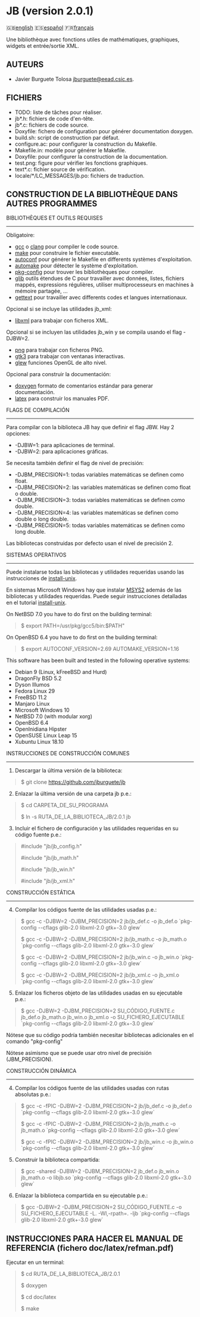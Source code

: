 JB (version 2.0.1)
==================

:gb:[english](README.md) :es:[español](README.es.md)
:fr:[français](README.fr.md)

Une bibliothèque avec fonctions utiles de mathématiques, graphiques, widgets et
entrée/sortie XML.

AUTEURS
-------

* Javier Burguete Tolosa
  [jburguete@eead.csic.es](mailto:jburguete@eead.csic.es).

FICHIERS
--------

* TODO: liste de tâches pour réaliser.
* jb\*.h: fichiers de code d'en-tête.
* jb\*.c: fichiers de code source.
* Doxyfile: fichero de configuration pour générer documentation doxygen.
* build.sh: script de construction par défaut.
* configure.ac: pour configurer la construction du Makefile.
* Makefile.in: modèle pour générer le Makefile.
* Doxyfile: pour configurer la construction de la documentation.
* test.png: figure pour vérifier les fonctions graphiques.
* text\*.c: fichier source de vérification.
* locale/\*/LC\_MESSAGES/jb.po: fichiers de traduction.

CONSTRUCTION DE LA BIBLIOTHÈQUE DANS AUTRES PROGRAMMES
------------------------------------------------------

BIBLIOTHÈQUES ET OUTILS REQUISES
________________________________

Obligatoire:
* [gcc](https://gcc.gnu.org) o [clang](http://clang.llvm.org) pour compiler le
  code source.
* [make](http://www.gnu.org/software/make) pour construire le fichier
  executable.
* [autoconf](http://www.gnu.org/software/autoconf) pour générer le Makefile en
  differents systèmes d'exploitation.
* [automake](http://www.gnu.org/software/automake) pour détecter le système
  d'exploitation.
* [pkg-config](http://www.freedesktop.org/wiki/Software/pkg-config) pour trouver
  les bibliothèques pour compiler.
* [glib](https://developer.gnome.org/glib) outils étendues de C pour travailler
  avec données, listes, fichiers mappés, expressions régulières, utiliser
  multiprocesseurs en machines à mémoire partagée, ...
* [gettext](http://www.gnu.org/software/gettext) pour travailler avec differents
  codes et langues internationaux.

Opcional si se incluye las utilidades jb\_xml:
* [libxml](http://xmlsoft.org) para trabajar con ficheros XML.

Opcional si se incluyen las utilidades jb\_win y se compila usando el flag
-DJBW=2.
* [png](http://libpng.sourceforge.net) para trabajar con ficheros PNG.
* [gtk3](http://www.gtk.org) para trabajar con ventanas interactivas.
* [glew](http://glew.sourceforge.net) funciones OpenGL de alto nivel.

Opcional para construir la documentación:
* [doxygen](http://www.stack.nl/~dimitri/doxygen) formato de comentarios
  estándar para generar documentación.
* [latex](https://www.latex-project.org/) para construir los manuales PDF.

FLAGS DE COMPILACIÓN
____________________

Para compilar con la biblioteca JB hay que definir el flag JBW. Hay 2 opciones:
* -DJBW=1: para aplicaciones de terminal.
* -DJBW=2: para aplicaciones gráficas.

Se necesita también definir el flag de nivel de precisión:
* -DJBM\_PRECISION=1: todas variables matemáticas se definen como float.
* -DJBM\_PRECISION=2: las variables matemáticas se definen como float o double.
* -DJBM\_PRECISION=3: todas variables matemáticas se definen como double.
* -DJBM\_PRECISION=4: las variables matemáticas se definen como double o long
  double.
* -DJBM\_PRECISION=5: todas variables matemáticas se definen como long double.

Las bibliotecas construidas por defecto usan el nivel de precisión 2.

SISTEMAS OPERATIVOS
___________________

Puede instalarse todas las bibliotecas y utilidades requeridas usando las
instrucciones de [install-unix](https://github.com/jburguete/install-unix).

En sistemas Microsoft Windows hay que instalar
[MSYS2](http://sourceforge.net/projects/msys2) además de las bibliotecas y
utilidades requeridas. Puede seguir instrucciones detalladas en el tutorial
[install-unix](https://github.com/jburguete/install-unix/blob/master/tutorial.pdf).

On NetBSD 7.0 you have to do first on the building terminal:
> $ export PATH=/usr/pkg/gcc5/bin:$PATH"

On OpenBSD 6.4 you have to do first on the building terminal:
> $ export AUTOCONF\_VERSION=2.69 AUTOMAKE\_VERSION=1.16

This software has been built and tested in the following operative systems:
* Debian 9 (Linux, kFreeBSD and Hurd)
* DragonFly BSD 5.2
* Dyson Illumos
* Fedora Linux 29
* FreeBSD 11.2
* Manjaro Linux
* Microsoft Windows 10
* NetBSD 7.0 (with modular xorg)
* OpenBSD 6.4
* OpenInidiana Hipster
* OpenSUSE Linux Leap 15
* Xubuntu Linux 18.10

INSTRUCCIONES DE CONSTRUCCIÓN COMUNES
_____________________________________

1. Descargar la última versión de la biblioteca:
> $ git clone https://github.com/jburguete/jb

2. Enlazar la última versión de una carpeta jb p.e.:
> $ cd CARPETA\_DE\_SU\_PROGRAMA
>
> $ ln -s RUTA\_DE\_LA\_BIBLIOTECA\_JB/2.0.1 jb

3. Incluir el fichero de configuración y las utilidades requeridas en su código
   fuente p.e.:
> \#include "jb/jb\_config.h"
>
> \#include "jb/jb\_math.h"
>
> \#include "jb/jb\_win.h"
>
> \#include "jb/jb\_xml.h"

CONSTRUCCIÓN ESTÁTICA
_____________________

4. Compilar los códigos fuente de las utilidades usadas p.e.:
> $ gcc -c -DJBW=2 -DJBM\_PRECISION=2 jb/jb\_def.c -o jb\_def.o
> \`pkg-config --cflags glib-2.0 libxml-2.0 gtk+-3.0 glew\`
>
> $ gcc -c -DJBW=2 -DJBM\_PRECISION=2 jb/jb\_math.c -o jb\_math.o
> \`pkg-config --cflags glib-2.0 libxml-2.0 gtk+-3.0 glew\`
>
> $ gcc -c -DJBW=2 -DJBM\_PRECISION=2 jb/jb\_win.c -o jb\_win.o
> \`pkg-config --cflags glib-2.0 libxml-2.0 gtk+-3.0 glew\`
>
> $ gcc -c -DJBW=2 -DJBM\_PRECISION=2 jb/jb\_xml.c -o jb\_xml.o
> \`pkg-config --cflags glib-2.0 libxml-2.0 gtk+-3.0 glew\`

5. Enlazar los ficheros objeto de las utilidades usadas en su ejecutable p.e.:
> $ gcc -DJBW=2 -DJBM\_PRECISION=2 SU\_CÓDIGO\_FUENTE.c jb\_def.o jb\_math.o
> jb\_win.o jb\_xml.o -o SU\_FICHERO\_EJECUTABLE
> \`pkg-config --cflags glib-2.0 libxml-2.0 gtk+-3.0 glew\`

Nótese que su código podría también necesitar bibliotecas adicionales en el
comando "pkg-config"

Nótese asimismo que se puede usar otro nivel de precisión (JBM\_PRECISION).

CONSTRUCCIÓN DINÁMICA
_____________________

4. Compilar los códigos fuente de las utilidades usadas con rutas absolutas
   p.e.:
> $ gcc -c -fPIC -DJBW=2 -DJBM\_PRECISION=2 jb/jb\_def.c -o jb\_def.o
> \`pkg-config --cflags glib-2.0 libxml-2.0 gtk+-3.0 glew\`
>
> $ gcc -c -fPIC -DJBW=2 -DJBM\_PRECISION=2 jb/jb\_math.c -o jb\_math.o
> \`pkg-config --cflags glib-2.0 libxml-2.0 gtk+-3.0 glew\`
>
> $ gcc -c -fPIC -DJBW=2 -DJBM\_PRECISION=2 jb/jb\_win.c -o jb\_win.o
> \`pkg-config --cflags glib-2.0 libxml-2.0 gtk+-3.0 glew\`

5. Construir la biblioteca compartida:
> $ gcc -shared -DJBW=2 -DJBM\_PRECISION=2 jb\_def.o jb\_win.o jb\_math.o
> -o libjb.so
> \`pkg-config --cflags glib-2.0 libxml-2.0 gtk+-3.0 glew\`

6. Enlazar la biblioteca compartida en su ejecutable p.e.: 
> $ gcc -DJBW=2 -DJBM\_PRECISION=2 SU\_CÓDIGO\_FUENTE.c
> -o SU\_FICHERO\_EJECUTABLE -L. -Wl,-rpath=. -ljb
> \`pkg-config --cflags glib-2.0 libxml-2.0 gtk+-3.0 glew\`

INSTRUCCIONES PARA HACER EL MANUAL DE REFERENCIA (fichero doc/latex/refman.pdf)
-------------------------------------------------------------------------------

Ejecutar en un terminal:
> $ cd RUTA\_DE\_LA\_BIBLIOTECA\_JB/2.0.1
>
> $ doxygen
>
> $ cd doc/latex
>
> $ make
